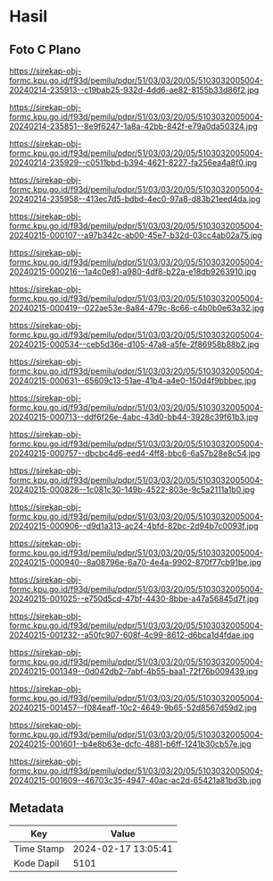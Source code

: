 # Hasil

## Foto C Plano

https://sirekap-obj-formc.kpu.go.id/f93d/pemilu/pdpr/51/03/03/20/05/5103032005004-20240214-235913--c19bab25-932d-4dd6-ae82-8155b33d86f2.jpg

https://sirekap-obj-formc.kpu.go.id/f93d/pemilu/pdpr/51/03/03/20/05/5103032005004-20240214-235851--8e9f6247-1a8a-42bb-842f-e79a0da50324.jpg

https://sirekap-obj-formc.kpu.go.id/f93d/pemilu/pdpr/51/03/03/20/05/5103032005004-20240214-235929--c0511bbd-b394-4621-8227-fa256ea4a8f0.jpg

https://sirekap-obj-formc.kpu.go.id/f93d/pemilu/pdpr/51/03/03/20/05/5103032005004-20240214-235958--413ec7d5-bdbd-4ec0-97a8-d83b21eed4da.jpg

https://sirekap-obj-formc.kpu.go.id/f93d/pemilu/pdpr/51/03/03/20/05/5103032005004-20240215-000107--a97b342c-ab00-45e7-b32d-03cc4ab02a75.jpg

https://sirekap-obj-formc.kpu.go.id/f93d/pemilu/pdpr/51/03/03/20/05/5103032005004-20240215-000216--1a4c0e81-a980-4df8-b22a-e18db9263910.jpg

https://sirekap-obj-formc.kpu.go.id/f93d/pemilu/pdpr/51/03/03/20/05/5103032005004-20240215-000419--022ae53e-8a84-479c-8c66-c4b0b0e63a32.jpg

https://sirekap-obj-formc.kpu.go.id/f93d/pemilu/pdpr/51/03/03/20/05/5103032005004-20240215-000534--ceb5d36e-d105-47a8-a5fe-2f86958b88b2.jpg

https://sirekap-obj-formc.kpu.go.id/f93d/pemilu/pdpr/51/03/03/20/05/5103032005004-20240215-000631--65609c13-51ae-41b4-a4e0-150d4f9bbbec.jpg

https://sirekap-obj-formc.kpu.go.id/f93d/pemilu/pdpr/51/03/03/20/05/5103032005004-20240215-000713--ddf6f26e-4abc-43d0-bb44-3928c39f61b3.jpg

https://sirekap-obj-formc.kpu.go.id/f93d/pemilu/pdpr/51/03/03/20/05/5103032005004-20240215-000757--dbcbc4d6-eed4-4ff8-bbc6-6a57b28e8c54.jpg

https://sirekap-obj-formc.kpu.go.id/f93d/pemilu/pdpr/51/03/03/20/05/5103032005004-20240215-000826--1c081c30-149b-4522-803e-9c5a2111a1b0.jpg

https://sirekap-obj-formc.kpu.go.id/f93d/pemilu/pdpr/51/03/03/20/05/5103032005004-20240215-000906--d9d1a313-ac24-4bfd-82bc-2d94b7c0093f.jpg

https://sirekap-obj-formc.kpu.go.id/f93d/pemilu/pdpr/51/03/03/20/05/5103032005004-20240215-000940--8a08796e-6a70-4e4a-9902-870f77cb91be.jpg

https://sirekap-obj-formc.kpu.go.id/f93d/pemilu/pdpr/51/03/03/20/05/5103032005004-20240215-001025--e750d5cd-47bf-4430-8bbe-a47a56845d7f.jpg

https://sirekap-obj-formc.kpu.go.id/f93d/pemilu/pdpr/51/03/03/20/05/5103032005004-20240215-001232--a50fc907-608f-4c99-8612-d6bca1d4fdae.jpg

https://sirekap-obj-formc.kpu.go.id/f93d/pemilu/pdpr/51/03/03/20/05/5103032005004-20240215-001349--0d042db2-7abf-4b55-baa1-72f76b009439.jpg

https://sirekap-obj-formc.kpu.go.id/f93d/pemilu/pdpr/51/03/03/20/05/5103032005004-20240215-001457--f084eaff-10c2-4649-9b65-52d8567d59d2.jpg

https://sirekap-obj-formc.kpu.go.id/f93d/pemilu/pdpr/51/03/03/20/05/5103032005004-20240215-001601--b4e8b63e-dcfc-4881-b6ff-1241b30cb57e.jpg

https://sirekap-obj-formc.kpu.go.id/f93d/pemilu/pdpr/51/03/03/20/05/5103032005004-20240215-001609--46703c35-4947-40ac-ac2d-65421a81bd3b.jpg


## Metadata

| Key        | Value               |
| ---------- | ------------------- |
| Time Stamp | 2024-02-17 13:05:41 |
| Kode Dapil | 5101                |



